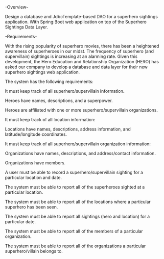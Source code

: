 -Overview-

Design a database and JdbcTemplate-based DAO for a superhero sightings application. With Spring Boot web application on top of the Superhero Sightings Data Layer.


-Requirements-

With the rising popularity of superhero movies, there has been a heightened awareness of superheroes in our midst. The frequency of superhero (and supervillain) sightings is increasing at an alarming rate. Given this development, the Hero Education and Relationship Organization (HERO) has asked our company to develop a database and data layer for their new superhero sightings web application.

The system has the following requirements:

It must keep track of all superhero/supervillain information.

Heroes have names, descriptions, and a superpower.

Heroes are affiliated with one or more superhero/supervillain organizations.

It must keep track of all location information:

Locations have names, descriptions, address information, and latitude/longitude coordinates.

It must keep track of all superhero/supervillain organization information:

Organizations have names, descriptions, and address/contact information.

Organizations have members.

A user must be able to record a superhero/supervillain sighting for a particular location and date.

The system must be able to report all of the superheroes sighted at a particular location.

The system must be able to report all of the locations where a particular superhero has been seen.

The system must be able to report all sightings (hero and location) for a particular date.

The system must be able to report all of the members of a particular organization.

The system must be able to report all of the organizations a particular superhero/villain belongs to.

